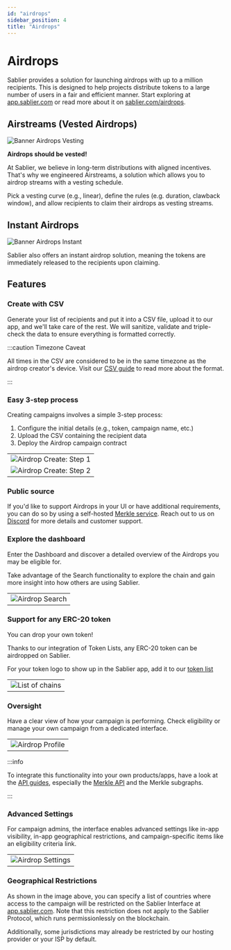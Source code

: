 ```yaml
---
id: "airdrops"
sidebar_position: 4
title: "Airdrops"
---
```


# Airdrops

Sablier provides a solution for launching airdrops with up to a million recipients. This is designed to help projects
distribute tokens to a large number of users in a fair and efficient manner. Start exploring at
[app.sablier.com](https://app.sablier.com/airdrops/) or read more about it on
[sablier.com/airdrops](https://sablier.com/airdrops).

## Airstreams (Vested Airdrops)

![Banner Airdrops Vesting](/banners/docs-airdrops-airstreams.webp)

**Airdrops should be vested!**

At Sablier, we believe in long-term distributions with aligned incentives. That's why we engineered Airstreams, a
solution which allows you to airdrop streams with a vesting schedule.

Pick a vesting curve (e.g., linear), define the rules (e.g. duration, clawback window), and allow recipients to claim
their airdrops as vesting streams.

## Instant Airdrops

![Banner Airdrops Instant](/banners/docs-airdrops-instant.webp)

Sablier also offers an instant airdrop solution, meaning the tokens are immediately released to the recipients upon
claiming.

## Features

### Create with CSV

Generate your list of recipients and put it into a CSV file, upload it to our app, and we'll take care of the rest. We
will sanitize, validate and triple-check the data to ensure everything is formatted correctly.

:::caution Timezone Caveat

All times in the CSV are considered to be in the same timezone as the airdrop creator's device. Visit our
[CSV guide](/apps/guides/csv-support) to read more about the format.

:::

### Easy 3-step process

Creating campaigns involves a simple 3-step process:

1. Configure the initial details (e.g., token, campaign name, etc.)
2. Upload the CSV containing the recipient data
3. Deploy the Airdrop campaign contract

|                                                               |
| ------------------------------------------------------------- |
| ![Airdrop Create: Step 1](/screenshots/airdrop-create-1.webp) |
| ![Airdrop Create: Step 2](/screenshots/airdrop-create-2.webp) |

### Public source

If you'd like to support Airdrops in your UI or have additional requirements, you can do so by using a self-hosted
[Merkle service](/api/airdrops/merkle-api/overview). Reach out to us on [Discord](https://discord.sablier.com) for more
details and customer support.

### Explore the dashboard

Enter the Dashboard and discover a detailed overview of the Airdrops you may be eligible for.

Take advantage of the Search functionality to explore the chain and gain more insight into how others are using Sablier.

|                                                     |
| --------------------------------------------------- |
| ![Airdrop Search](/screenshots/airdrop-search.webp) |

### Support for any ERC-20 token

You can drop your own token!

Thanks to our integration of Token Lists, any ERC-20 token can be airdropped on Sablier.

For your token logo to show up in the Sablier app, add it to our
[token list](https://github.com/sablier-labs/community-token-list/issues/new?template=token-request.md)

|                                                     |
| --------------------------------------------------- |
| ![List of chains](/screenshots/general-chains.webp) |

### Oversight

Have a clear view of how your campaign is performing. Check eligibility or manage your own campaign from a dedicated
interface.

|                                                       |
| ----------------------------------------------------- |
| ![Airdrop Profile](/screenshots/airdrop-profile.webp) |

:::info

To integrate this functionality into your own products/apps, have a look at the [API guides](/api/overview), especially
the [Merkle API](/api/airdrops/merkle-api/overview) and the Merkle subgraphs.

:::

### Advanced Settings

For campaign admins, the interface enables advanced settings like in-app visibility, in-app geographical restrictions,
and campaign-specific items like an eligibility criteria link.

|                                                         |
| ------------------------------------------------------- |
| ![Airdrop Settings](/screenshots/airdrop-settings.webp) |

### Geographical Restrictions

As shown in the image above, you can specify a list of countries where access to the campaign will be restricted on the
Sablier Interface at [app.sablier.com](https://app.sablier.com). Note that this restriction does not apply to the
Sablier Protocol, which runs permissionlessly on the blockchain.

Additionally, some jurisdictions may already be restricted by our hosting provider or your ISP by default.
